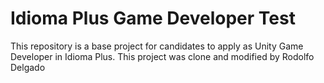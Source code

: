 # Idioma Plus Game Developer Test
This repository is a base project for candidates to apply as Unity Game Developer in Idioma Plus.
This project was clone and modified by Rodolfo Delgado
